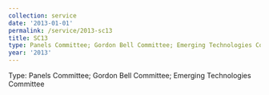 ```yaml
---
collection: service
date: '2013-01-01'
permalink: /service/2013-sc13
title: SC13
type: Panels Committee; Gordon Bell Committee; Emerging Technologies Committee
year: '2013'
---
```


Type: Panels Committee; Gordon Bell Committee; Emerging Technologies Committee
